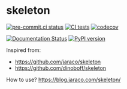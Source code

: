 <!--
SPDX-FileCopyrightText: 2023 Filipe Laíns

SPDX-License-Identifier: MIT
-->

# skeleton

[![pre-commit.ci status](https://results.pre-commit.ci/badge/github/FFY00/PROJECT/main.svg)](https://results.pre-commit.ci/latest/github/FFY00/PROJECT/main)
[![CI tests](https://github.com/FFY00/PROJECT/actions/workflows/tests.yml/badge.svg)](https://github.com/FFY00/PROJECT/actions/workflows/tests.yml)
[![codecov](https://codecov.io/gh/FFY00/PROJECT/branch/main/graph/badge.svg)](https://codecov.io/gh/FFY00/PROJECT)

[![Documentation Status](https://readthedocs.org/projects/PROJECT/badge/?version=latest)](https://PROJECT.readthedocs.io/en/latest/?badge=latest)
[![PyPI version](https://badge.fury.io/py/PROJECT.svg)](https://pypi.org/project/PROJECT/)

Inspired from:
- https://github.com/jaraco/skeleton
- https://github.com/dinoboff/skeleton

How to use? https://blog.jaraco.com/skeleton/
